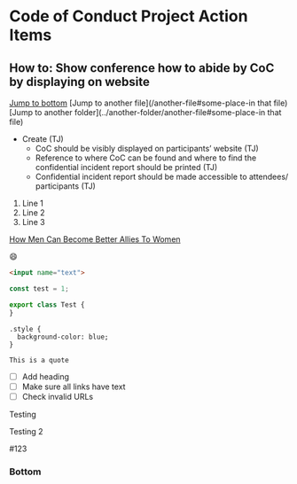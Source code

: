 # Code of Conduct Project Action Items

## How to: Show conference how to abide by CoC by displaying on website 

[Jump to bottom](./README.md#bottom)
[Jump to another file](/another-file#some-place-in that file)
[Jump to another folder](../another-folder/another-file#some-place-in that file)

- Create (TJ)
  - CoC should be visibly displayed on participants’ website (TJ)
  - Reference to where CoC can be found and where to find the confidential incident report should be printed (TJ)
  - Confidential incident report should be made accessible to attendees/ participants (TJ)
  
1. Line 1
1. Line 2
1. Line 3

[How Men Can Become Better Allies To Women](https://hbr.org/2018/10/how-men-can-become-better-allies-to-women)

:smile:

```html
<input name="text">
```

```js
const test = 1;
```

```typescript
export class Test {
}
```

```
.style {
  background-color: blue;
}
```

`This is a quote`

- [ ] Add heading
- [ ] Make sure all links have text
- [ ] Check invalid URLs

Testing

Testing 2

#123

### Bottom
